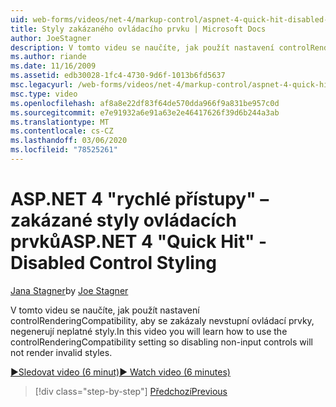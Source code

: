 ```yaml
---
uid: web-forms/videos/net-4/markup-control/aspnet-4-quick-hit-disabled-control-styling
title: Styly zakázaného ovládacího prvku | Microsoft Docs
author: JoeStagner
description: V tomto videu se naučíte, jak použít nastavení controlRenderingCompatibility, aby se zakázaly nevstupní ovládací prvky, negenerují neplatné styly.
ms.author: riande
ms.date: 11/16/2009
ms.assetid: edb30028-1fc4-4730-9d6f-1013b6fd5637
msc.legacyurl: /web-forms/videos/net-4/markup-control/aspnet-4-quick-hit-disabled-control-styling
msc.type: video
ms.openlocfilehash: af8a8e22df83f64de570dda966f9a831be957c0d
ms.sourcegitcommit: e7e91932a6e91a63e2e46417626f39d6b244a3ab
ms.translationtype: MT
ms.contentlocale: cs-CZ
ms.lasthandoff: 03/06/2020
ms.locfileid: "78525261"
---
```

# <a name="aspnet-4-quick-hit---disabled-control-styling"></a><span data-ttu-id="bfcc0-103">ASP.NET 4 "rychlé přístupy" – zakázané styly ovládacích prvků</span><span class="sxs-lookup"><span data-stu-id="bfcc0-103">ASP.NET 4 "Quick Hit" - Disabled Control Styling</span></span>

<span data-ttu-id="bfcc0-104">[Jana Stagner](https://github.com/JoeStagner)</span><span class="sxs-lookup"><span data-stu-id="bfcc0-104">by [Joe Stagner](https://github.com/JoeStagner)</span></span>

<span data-ttu-id="bfcc0-105">V tomto videu se naučíte, jak použít nastavení controlRenderingCompatibility, aby se zakázaly nevstupní ovládací prvky, negenerují neplatné styly.</span><span class="sxs-lookup"><span data-stu-id="bfcc0-105">In this video you will learn how to use the controlRenderingCompatibility setting so disabling non-input controls will not render invalid styles.</span></span> 

[<span data-ttu-id="bfcc0-106">&#9654;Sledovat video (6 minut)</span><span class="sxs-lookup"><span data-stu-id="bfcc0-106">&#9654; Watch video (6 minutes)</span></span>](https://channel9.msdn.com/Blogs/ASP-NET-Site-Videos/aspnet-4-quick-hit-disabled-control-styling)

> [!div class="step-by-step"]
> [<span data-ttu-id="bfcc0-107">Předchozí</span><span class="sxs-lookup"><span data-stu-id="bfcc0-107">Previous</span></span>](aspnet-4-quick-hit-hidden-field-divs.md)
